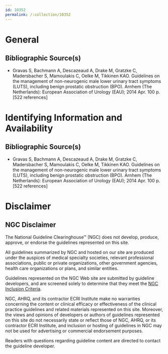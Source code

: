 ```yaml
---
id: 10352
permalink: /:collection/10352
---
```


# General

## Bibliographic Source(s)

- Gravas S, Bachmann A, Descazeaud A, Drake M, Gratzke C, Madersbacher S, Mamoulakis C, Oelke M, Tikkinen KAO. Guidelines on the management of non-neurogenic male lower urinary tract symptoms (LUTS), including benign prostatic obstruction (BPO). Arnhem (The Netherlands): European Association of Urology (EAU); 2014 Apr. 100 p. [522 references]

# Identifying Information and Availability

## Bibliographic Source(s)

- Gravas S, Bachmann A, Descazeaud A, Drake M, Gratzke C, Madersbacher S, Mamoulakis C, Oelke M, Tikkinen KAO. Guidelines on the management of non-neurogenic male lower urinary tract symptoms (LUTS), including benign prostatic obstruction (BPO). Arnhem (The Netherlands): European Association of Urology (EAU); 2014 Apr. 100 p. [522 references]

# Disclaimer

## NGC Disclaimer

The National Guideline Clearinghouse™ (NGC) does not develop, produce, approve, or endorse the guidelines represented on this site.

All guidelines summarized by NGC and hosted on our site are produced under the auspices of medical specialty societies, relevant professional associations, public or private organizations, other government agencies, health care organizations or plans, and similar entities.

Guidelines represented on the NGC Web site are submitted by guideline developers, and are screened solely to determine that they meet the [NGC Inclusion Criteria](/help-and-about/summaries/inclusion-criteria).

NGC, AHRQ, and its contractor ECRI Institute make no warranties concerning the content or clinical efficacy or effectiveness of the clinical practice guidelines and related materials represented on this site. Moreover, the views and opinions of developers or authors of guidelines represented on this site do not necessarily state or reflect those of NGC, AHRQ, or its contractor ECRI Institute, and inclusion or hosting of guidelines in NGC may not be used for advertising or commercial endorsement purposes.

Readers with questions regarding guideline content are directed to contact the guideline developer.

